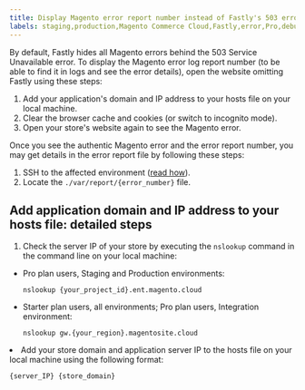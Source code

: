 ```yaml
---
title: Display Magento error report number instead of Fastly's 503 error on Cloud
labels: staging,production,Magento Commerce Cloud,Fastly,error,Pro,debug,503,how to,reports
---
```


By default, Fastly hides all Magento errors behind the 503 Service Unavailable error. To display the Magento error log report number (to be able to find it in logs and see the error details), open the website omitting Fastly using these steps:

1. Add your application's domain and IP address to your hosts file on your local machine.
1. Clear the browser cache and cookies (or switch to incognito mode).
1. Open your store's website again to see the Magento error.

Once you see the authentic Magento error and the error report number, you may get details in the error report file by following these steps:

1. SSH to the affected environment ([read how](https://devdocs.magento.com/guides/v2.3/cloud/env/environments-ssh.html#ssh)).
1. Locate the `` ./var/report/{error_number} `` file.

## Add application domain and IP address to your hosts file: detailed steps

1. Check the server IP of your store by executing the `` nslookup `` command in the command line on your local machine:

* Pro plan users, Staging and Production environments:  
    
    
    <pre><code class="language-clike">nslookup {your_project_id}.ent.magento.cloud</code></pre>
    
    
* Starter plan users, all environments; Pro plan users, Integration environment:  
    
    
    <pre><code class="language-clike">nslookup gw.{your_region}.magentosite.cloud</code></pre>
    
    

<li>Add your store domain and application server IP to the hosts file on your local machine using the following format:<br/><pre><code class="language-clike">{server_IP} {store_domain}</code></pre></li>